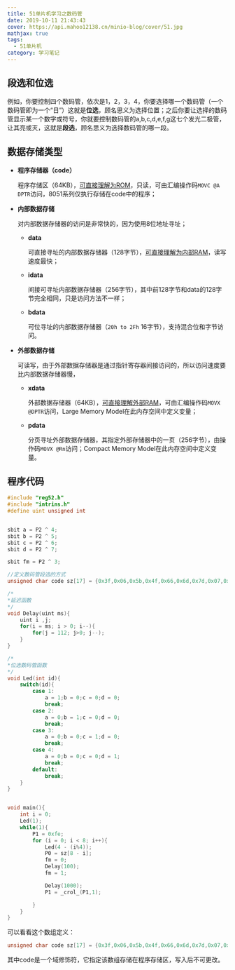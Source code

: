 ```yaml
---
title: 51单片机学习之数码管
date: 2019-10-11 21:43:43
cover: https://api.mahoo12138.cn/minio-blog/cover/51.jpg
mathjax: true
tags:
  - 51单片机
category: 学习笔记
---
```


## 段选和位选

例如，你要控制四个数码管，依次是1，2，3，4，你要选择哪一个数码管（一个数码管即为一个“日”）这就是**位选**，顾名思义为选择位置；之后你要让选择的数码管显示某一个数字或符号，你就要控制数码管的a,b,c,d,e,f,g这七个发光二极管，让其亮或灭，这就是**段选**，顾名思义为选择数码管的哪一段。

## 数据存储类型

- **程序存储器（code）**

  程序存储区（64KB），<u>可直接理解为ROM</u>，只读，可由汇编操作码`MOVC @A DPTR`访问，8051系列仅执行存储在code中的程序；

- **内部数据存储**

  对内部数据存储器的访问是非常快的，因为使用8位地址寻址；

  - **data**

    可直接寻址的内部数据存储器（128字节），<u>可直接理解为内部RAM</u>，读写速度最快；

  - **idata**

    间接可寻址内部数据存储器（256字节），其中前128字节和data的128字节完全相同，只是访问方法不一样；

  - **bdata**

    可位寻址的内部数据存储器（`20h to 2Fh` 16字节），支持混合位和字节访问。

- **外部数据存储**

  可读写，由于外部数据存储器是通过指针寄存器间接访问的，所以访问速度要比内部数据存储器慢，

  - **xdata**

    外部数据存储器（64KB），<u>可直接理解外部RAM</u>，可由汇编操作码`MOVX @DPTR`访问，Large Memory Model在此内存空间中定义变量；

  - **pdata**

    分页寻址外部数据存储器，其指定外部存储器中的一页（256字节），由操作码`MOVX @Rn`访问；Compact Memory Model在此内存空间中定义变量。

## 程序代码

```c
#include "reg52.h"
#include "intrins.h"
#define uint unsigned int


sbit a = P2 ^ 4;
sbit b = P2 ^ 5;
sbit c = P2 ^ 6;
sbit d = P2 ^ 7;

sbit fm = P2 ^ 3;

//定义数码管段选的方式
unsigned char code sz[17] = {0x3f,0x06,0x5b,0x4f,0x66,0x6d,0x7d,0x07,0x7f,0x6f,0x77,0x7c,0x39,0x5e,0x79,0x71,0x00};

/*
*延迟函数
*/
void Delay(uint ms){
	uint i ,j;
	for(i = ms; i > 0; i--){
		for(j = 112; j>0; j--);
	}
}

/*
*位选数码管函数
*/
void Led(int id){
	switch(id){
		case 1:
			a = 1;b = 0;c = 0;d = 0;
			break;
		case 2:
			a = 0;b = 1;c = 0;d = 0;
			break;
		case 3:
			a = 0;b = 0;c = 1;d = 0;
			break;
		case 4:
			a = 0;b = 0;c = 0;d = 1;
			break;
		default:
			break;
	}
}


void main(){
	int i = 0;
	Led(1);
	while(1){
    	P1 = 0xfe;
		for (i = 0; i < 8; i++){
			Led(4 - (i%4));
			P0 = sz[8 - i];
			fm = 0;
			Delay(100);
			fm = 1;

			Delay(1000);
			P1 = _crol_(P1,1);

		}
	}
}
```

可以看看这个数组定义：

```c
unsigned char code sz[17] = {0x3f,0x06,0x5b,0x4f,0x66,0x6d,0x7d,0x07,0x7f,0x6f,0x77,0x7c,0x39,0x5e,0x79,0x71,0x00};
```

其中code是一个域修饰符，它指定该数组存储在程序存储区，写入后不可更改。
